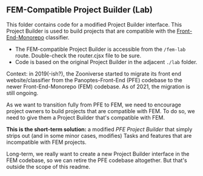 ## FEM-Compatible Project Builder (Lab)

This folder contains code for a modified Project Builder interface. This Project
Builder is used to build projects that are compatible with the
[Front-End-Monorepo](https://github.com/zooniverse/front-end-monorepo) classifier.

- The FEM-compatible Project Builder is accessible from the `/fem-lab` route.
  Double-check the router.cjsx file to be sure.
- Code is based on the original Project Builder in the adjacent `./lab` folder.

Context: in 2019(-ish?), the Zooniverse started to migrate its front end
website/classifier from the Panoptes-Front-End (PFE) codebase to the newer
Front-End-Monorepo (FEM) codebase. As of 2021, the migration is still ongoing.

As we want to transition fully from PFE to FEM, we need to encourage project
owners to build projects that are compatible with FEM. To do so, we need to
give them a Project Builder that's compatible with FEM.

**This is the short-term solution:** a modified _PFE Project Builder_ that
simply strips out (and in some minor cases, modifies) Tasks and features that
are incompatible with FEM projects.

Long-term, we really want to create a new Project Builder interface in the
FEM codebase, so we can retire the PFE codebase altogether. But that's outside
the scope of this readme.
